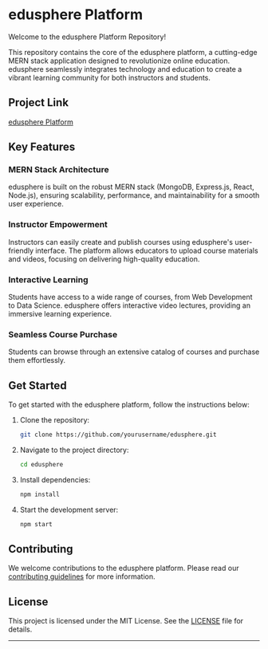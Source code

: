 # edusphere Platform

Welcome to the edusphere Platform Repository!

This repository contains the core of the edusphere platform, a cutting-edge MERN stack application designed to revolutionize online education. edusphere seamlessly integrates technology and education to create a vibrant learning community for both instructors and students.

## Project Link
[edusphere Platform](https://edu-sphere-mu.vercel.app/)

## Key Features

### MERN Stack Architecture
edusphere is built on the robust MERN stack (MongoDB, Express.js, React, Node.js), ensuring scalability, performance, and maintainability for a smooth user experience.

### Instructor Empowerment
Instructors can easily create and publish courses using edusphere's user-friendly interface. The platform allows educators to upload course materials and videos, focusing on delivering high-quality education.

### Interactive Learning
Students have access to a wide range of courses, from Web Development to Data Science. edusphere offers interactive video lectures, providing an immersive learning experience.

### Seamless Course Purchase
Students can browse through an extensive catalog of courses and purchase them effortlessly.

## Get Started
To get started with the edusphere platform, follow the instructions below:

1. Clone the repository:
    ```sh
    git clone https://github.com/yourusername/edusphere.git
    ```

2. Navigate to the project directory:
    ```sh
    cd edusphere
    ```

3. Install dependencies:
    ```sh
    npm install
    ```

4. Start the development server:
    ```sh
    npm start
    ```

## Contributing
We welcome contributions to the edusphere platform. Please read our [contributing guidelines](CONTRIBUTING.md) for more information.

## License
This project is licensed under the MIT License. See the [LICENSE](LICENSE) file for details.

---
